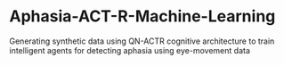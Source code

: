 # Aphasia-ACT-R-Machine-Learning
Generating synthetic data using QN-ACTR cognitive architecture to train intelligent agents for detecting aphasia using eye-movement data
